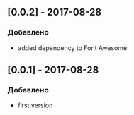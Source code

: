 ## [0.0.2] - 2017-08-28
### Добавлено
- added dependency to Font Awesome

## [0.0.1] - 2017-08-28
### Добавлено
- first version